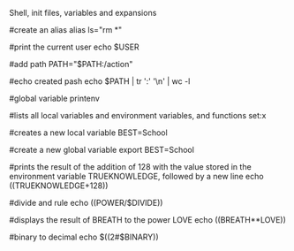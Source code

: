 Shell, init files, variables and expansions

#create an alias
alias ls="rm *"

#print the current user
echo $USER

#add path
PATH="$PATH:/action"

#echo created pash
echo $PATH | tr ':' '\n' | wc -l

#global variable
printenv

#lists all local variables and environment variables, and functions
set:x

#creates a new local variable
BEST=School

#create a new global variable
export BEST=School

#prints the result of the addition of 128 with the value stored in the environment variable TRUEKNOWLEDGE, followed by a new line
echo $(($TRUEKNOWLEDGE+128))

#divide and rule
echo $(($POWER/$DIVIDE))

#displays the result of BREATH to the power LOVE
echo $(($BREATH**LOVE))

#binary to decimal
echo $((2#$BINARY))

